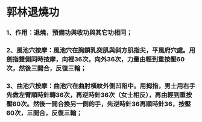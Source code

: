 # 郭林退燒功

### 1、作用：退燒，預備功與收功與其它功相同；

### 2、風池穴按摩：風池穴在胸鎖乳突肌與斜方肌指尖，平風府穴處。用劍指雙側同時按摩，向裡36次，向外36次，力量由輕到重按壓60次，然後三開合，反復三輪；

### 3、曲池穴按摩：曲池穴在曲肘橫紋外側凹陷中。用拇指，男士用右手先做左臂順時針轉36次，再逆時針36次（女士相反），再由輕到重按壓60次。然後一開合換另一側的手，先逆時針36再順時針36，按壓60次，三開合，反復三輪；
